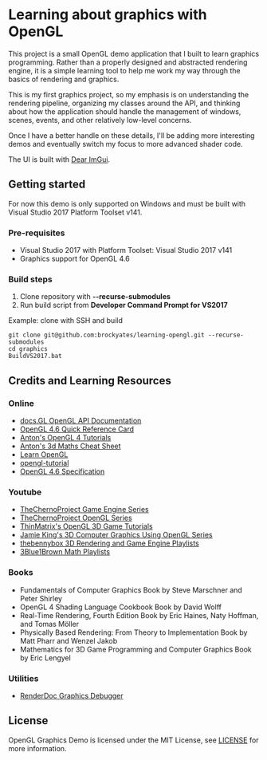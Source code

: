 # Learning about graphics with OpenGL 

This project is a small OpenGL demo application that I built to learn graphics programming. Rather than a properly designed and abstracted rendering engine, it is a simple learning tool to help me work my way through the basics of rendering and graphics.

This is my first graphics project, so my emphasis is on understanding the rendering pipeline, organizing my classes around the API, and thinking about how the application should handle the management of windows, scenes, events, and other relatively low-level concerns.

Once I have a better handle on these details, I'll be adding more interesting demos and eventually switch my focus to more advanced shader code.

The UI is built with [Dear ImGui](https://github.com/ocornut/imgui.git).

## Getting started

For now this demo is only supported on Windows and must be built with Visual Studio 2017 Platform Toolset v141.

### Pre-requisites

- Visual Studio 2017 with Platform Toolset: Visual Studio 2017 v141
- Graphics support for OpenGL 4.6

### Build steps

1. Clone repository with **--recurse-submodules**
1. Run build script from **Developer Command Prompt for VS2017**

Example: clone with SSH and build
```git
git clone git@github.com:brockyates/learning-opengl.git --recurse-submodules
cd graphics
BuildVS2017.bat
```

## Credits and Learning Resources

### Online

- [docs.GL OpenGL API Documentation](http://docs.gl/)
- [OpenGL 4.6 Quick Reference Card](https://www.khronos.org/files/opengl46-quick-reference-card.pdf)
- [Anton's OpenGL 4 Tutorials](http://antongerdelan.net/opengl/)
- [Anton's 3d Maths Cheat Sheet](http://antongerdelan.net/teaching/3dprog1/maths_cheat_sheet.pdf)
- [Learn OpenGL](https://learnopengl.com/)
- [opengl-tutorial](http://www.opengl-tutorial.org/)
- [OpenGL 4.6 Specification](https://www.khronos.org/registry/OpenGL/specs/gl/glspec46.core.pdf)

### Youtube

- [TheChernoProject Game Engine Series](https://www.youtube.com/playlist?list=PLlrATfBNZ98dC-V-N3m0Go4deliWHPFwT)
- [TheChernoProject OpenGL Series](https://www.youtube.com/playlist?list=PLlrATfBNZ98foTJPJ_Ev03o2oq3-GGOS2)
- [ThinMatrix's OpenGL 3D Game Tutorials](https://www.youtube.com/playlist?list=PLRIWtICgwaX0u7Rf9zkZhLoLuZVfUksDP)
- [Jamie King's 3D Computer Graphics Using OpenGL Series](https://www.youtube.com/playlist?list=PLRwVmtr-pp06qT6ckboaOhnm9FxmzHpbY)
- [thebennybox 3D Rendering and Game Engine Playlists](https://www.youtube.com/user/thebennybox/playlists)
- [3Blue1Brown Math Playlists](https://www.youtube.com/channel/UCYO_jab_esuFRV4b17AJtAw)

### Books

- Fundamentals of Computer Graphics Book by Steve Marschner and Peter Shirley
- OpenGL 4 Shading Language Cookbook Book by David Wolff
- Real-Time Rendering, Fourth Edition Book by Eric Haines, Naty Hoffman, and Tomas Möller
- Physically Based Rendering: From Theory to Implementation Book by Matt Pharr and Wenzel Jakob
- Mathematics for 3D Game Programming and Computer Graphics Book by Eric Lengyel

### Utilities

- [RenderDoc Graphics Debugger](https://renderdoc.org/)

## License

OpenGL Graphics Demo is licensed under the MIT License, see [LICENSE](https://github.com/brockyates/graphics/blob/master/LICENSE.txt) for more information.

